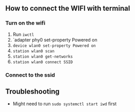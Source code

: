## How to connect the WIFI with terminal

### Turn on the wifi
1. Run `iwctl`
1. `adapter phy0 set-property Powered on
1. `device wlan0 set-property Powered on`
1. `station wlan0 scan`
1. `station wlan0 get-networks`
1. `station wlan0 connect SSID`

### Connect to the ssid 


## Troubleshooting
- Might need to run `sudo systemctl start iwd` first

